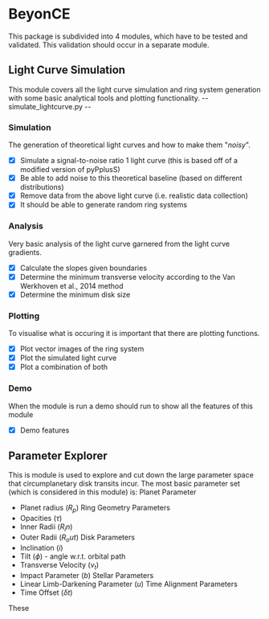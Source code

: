 # BeyonCE

This package is subdivided into 4 modules, which have to be tested and validated. This validation should occur in a separate module.

## Light Curve Simulation

This module covers all the light curve simulation and ring system generation with some basic analytical tools and plotting functionality. -- simulate_lightcurve.py --

### Simulation

The generation of theoretical light curves and how to make them "_noisy_".

 - [x] Simulate a signal-to-noise ratio 1 light curve (this is based off of a modified version of pyPplusS)
 - [x] Be able to add noise to this theoretical baseline (based on different distributions)
 - [x] Remove data from the above light curve (i.e. realistic data collection)
 - [x] It should be able to generate random ring systems

### Analysis

Very basic analysis of the light curve garnered from the light curve gradients.

 - [x] Calculate the slopes given boundaries
 - [x] Determine the minimum transverse velocity according to the Van Werkhoven et al., 2014 method
 - [x] Determine the minimum disk size

### Plotting

To visualise what is occuring it is important that there are plotting functions.

 - [x] Plot vector images of the ring system
 - [x] Plot the simulated light curve
 - [x] Plot a combination of both

### Demo

When the module is run a demo should run to show all the features of this module

 - [x] Demo features

## Parameter Explorer

This is module is used to explore and cut down the large parameter space that circumplanetary disk transits incur. 
The most basic parameter set (which is considered in this module) is:
Planet Parameter
 - Planet radius ($R_p$)
Ring Geometry Parameters
 - Opacities ($\tau$)
 - Inner Radii ($R_in$) 
 - Outer Radii ($R_out$) 
Disk Parameters
 - Inclination ($i$)
 - Tilt ($\phi$) - angle w.r.t. orbital path
 - Transverse Velocity ($v_t$)
 - Impact Parameter ($b$)
Stellar Parameters
 - Linear Limb-Darkening Parameter ($u$)
Time Alignment Parameters
 - Time Offset ($\delta t$)

These
